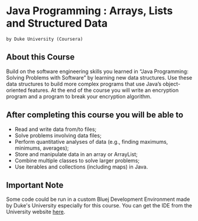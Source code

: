 # Java Programming : Arrays, Lists and Structured Data
    by Duke University (Coursera)
    
## About this Course
Build on the software engineering skills you learned in “Java Programming: Solving Problems with Software” by learning new data structures. Use these data structures to build more complex programs that use Java’s object-oriented features. At the end of the course you will write an encryption program and a program to break your encryption algorithm.

## After completing this course you will be able to
* Read and write data from/to files;
* Solve problems involving data files;
* Perform quantitative analyses of data (e.g., finding maximums, minimums, averages); 
* Store and manipulate data in an array or ArrayList;
* Combine multiple classes to solve larger problems;
* Use iterables and collections (including maps) in Java.

## Important Note
Some code could be run in a custom Bluej Development Environment made by Duke's University especially for this course. You can get the IDE from the University website [here](http://www.dukelearntoprogram.com/course3/index.php).
